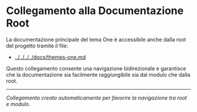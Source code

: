 # Collegamento alla Documentazione Root

La documentazione principale del tema One è accessibile anche dalla root del progetto tramite il file:

- [../../../../docs/themes-one.md](../../../../docs/themes-one.md)

Questo collegamento consente una navigazione bidirezionale e garantisce che la documentazione sia facilmente raggiungibile sia dal modulo che dalla root.

---

*Collegamento creato automaticamente per favorire la navigazione tra root e modulo.*
